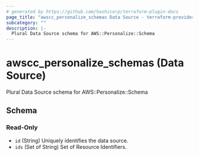 ```yaml
---
# generated by https://github.com/hashicorp/terraform-plugin-docs
page_title: "awscc_personalize_schemas Data Source - terraform-provider-awscc"
subcategory: ""
description: |-
  Plural Data Source schema for AWS::Personalize::Schema
---
```


# awscc_personalize_schemas (Data Source)

Plural Data Source schema for AWS::Personalize::Schema



<!-- schema generated by tfplugindocs -->
## Schema

### Read-Only

- `id` (String) Uniquely identifies the data source.
- `ids` (Set of String) Set of Resource Identifiers.



